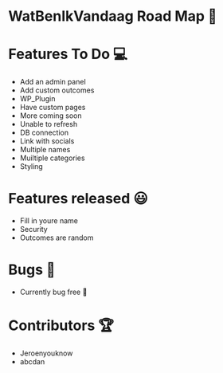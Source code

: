 # WatBenIkVandaag Road Map :running:

# Features To Do :computer:
* Add an admin panel
* Add custom outcomes
* WP_Plugin
* Have custom pages 
* More coming soon
* Unable to refresh
* DB connection
* Link with socials
* Multiple names
* Muiltiple categories
* Styling

# Features released :smiley:
* Fill in youre name
* Security 
* Outcomes are random

# Bugs :bug:
* Currently bug free :tada:

# Contributors :trophy:
* Jeroenyouknow
* abcdan
